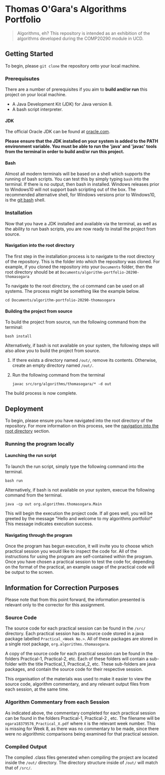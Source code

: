 # Thomas O'Gara's Algorithms Portfolio
> Algorithms, eh?
> This repository is intended as an exhibition of the algorithms developed during the COMP20290 module in UCD.

## Getting Started
To begin, please `git clone` the repository onto your local machine.

### Prerequisutes
There are a number of prerequisites if you aim to **build and/or run** this project on your local machine.
 
 * A Java Development Kit (JDK) for Java version 8.
 * A bash script interpreter.

#### JDK 
The official Oracle JDK can be found at [oracle.com](https://www.oracle.com/java/technologies/javase-jdk8-downloads.html).
  
**Please ensure that the JDK installed on your system is added to the PATH environment variable.
You must be able to run the 'java' and 'javac' tools from the terminal in order to build and/or run this project.**

#### Bash
Almost all modern terminals will be based on a shell which supports the running of bash scripts. You can test this by simply typing `bash` into the terminal. If there is no output, then bash in installed. Windows releases prior to Windows10 will not support bash scripting out of the box. The recommended alternative shell, for Windows versions prior to Windows10, is the [git bash](https://gitforwindows.org/) shell.

### Installation
Now that you have a JDK installed and available via the terminal, as well as the ability to run bash scripts, you are now ready to install the project from source.
#### Navigation into the root directory
The first step in the installation process is to navigate to the root directory of the repository. This is the folder into which the repository was cloned. For example, if you cloned the repository into your `Documents` folder, then the root directory should be at `Documents/algorithm-portfolio-20290-thomasogara`

To navigate to the root directory, the `cd` command can be used on all systems. The process might be something like the example below.

    cd Documents/algorithm-portfolio-20290-thomasogara

#### Building the project from source
To build the project from source, run the following command from the terminal:

    bash install

Alternatively, if bash is not available on your system, the following steps will also allow you to build the project from source.
 1. If there exists a directory named `/out/`, remove its contents. Otherwise, create an empty directory named `/out/`.
 2. Run the following command from the terminal
 
        javac src/org/algorithms/thomasogara/* -d out

The build process is now complete. 

## Deployment
To begin, please ensure you have navigated into the root directory of the repository. For more information on this process, see the [navigation into the root directory](#Navigation-into-the-root-directory) section.
### Running the program locally
#### Launching the run script
To launch the run script, simply type the following command into the terminal.
    
    bash run
    
Alternatively, if bash is not available on your system, execue the following command from the terminal.

    java -cp out org.algorithms.thomasogara.Main

This will begin the execution the project code. If all goes well, you will be greeted by the message "Hello and welcome to my algorithms portfolio!" This message indicates execution success.

#### Navigating through the program
Once the program has begun execution, it will invite you to choose which practical session you would like to inspect the code for. All of the instructions for using the program are self-contained within the program. Once you have chosen a practical session to test the code for, depending on the format of the practical, an example usage of the practical code will be output to the screen.

## Information for Correction Purposes
Please note that from this point forward, the information presented is relevant only to the corrector for this assignment.
### Source Code
The source code for each practical session can be found in the `/src/` directory. Each practical session has its source code stored in a java package labelled `Practical_<Week No.>`. All of these packages are stored in a single root package, `org.algorithms.thomasogara`.

A copy of the source code for each practical session can be found in the folders Practical-1, Practical-2, etc. Each of these folders will contain a sub-folder with the title Practical_1, Practical_2, etc. These sub-folders are java packages, and contain the source code for their respective session.

This organisation of the materials was used to make it easier to view the source code, algorithm commentary, and any relevant output files from each session, at the same time.

### Algorithm Commentary from each Session
As indicated above, the commentary completed for each practical session can be found in the folders Practical-1, Practical-2 , etc. The filename will be `ogara18379576_Practical_X.pdf` where `X` is the relevant week number.
This is missing for Week 8, as there was no commentary to be made, since there were no algorithmic comparisons being examined for that practical session.

### Compiled Output
The compiled .class files generated when compiling the project are located inside the `/out/` directory. The directory structure inside of `/out/` will match that of `/src/`.
